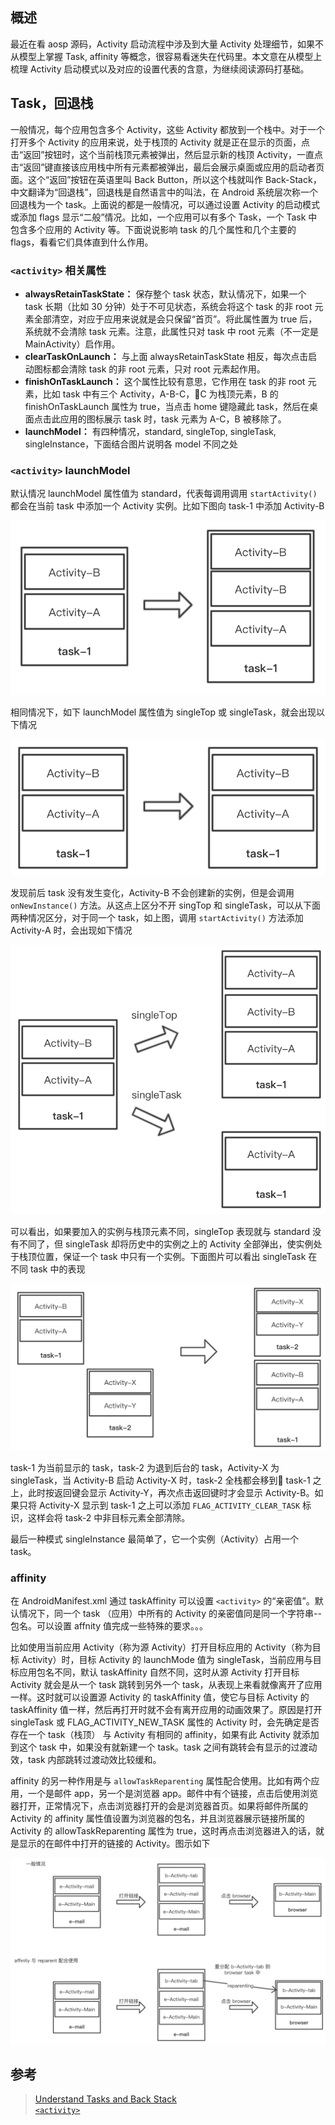 ## 概述
最近在看 aosp 源码，Activity 启动流程中涉及到大量 Activity 处理细节，如果不从模型上掌握 Task, affinity 等概念，很容易看迷失在代码里。本文意在从模型上梳理 Activity 启动模式以及对应的设置代表的含意，为继续阅读源码打基础。

## Task，回退栈
一般情况，每个应用包含多个 Activity，这些 Activity 都放到一个栈中。对于一个打开多个 Activity 的应用来说，处于栈顶的 Activity 就是正在显示的页面，点击“返回”按钮时，这个当前栈顶元素被弹出，然后显示新的栈顶 Activity，一直点击“返回”键直接该应用栈中所有元素都被弹出，最后会展示桌面或应用的启动者页面。这个“返回”按钮在英语里叫 Back Button，所以这个栈就叫作 Back-Stack，中文翻译为“回退栈”，回退栈是自然语言中的叫法，在 Android 系统层次称一个回退栈为一个 task。上面说的都是一般情况，可以通过设置 Activity 的启动模式或添加 flags 显示“二般”情况。比如，一个应用可以有多个 Task，一个 Task 中包含多个应用的 Activity 等。下面说说影响 task 的几个属性和几个主要的 flags，看看它们具体直到什么作用。

### `<activity>` 相关属性
* **alwaysRetainTaskState：** 保存整个 task 状态，默认情况下，如果一个 task 长期（比如 30 分钟）处于不可见状态，系统会将这个 task 的非 root 元素全部清空，对应于应用来说就是会只保留“首页”。将此属性置为 true 后，系统就不会清除 task 元素。注意，此属性只对 task 中 root 元素（不一定是 MainActivity）启作用。
* **clearTaskOnLaunch：** 与上面 alwaysRetainTaskState 相反，每次点击启动图标都会清除 task 的非 root 元素，只对 root 元素起作用。
* **finishOnTaskLaunch：** 这个属性比较有意思，它作用在 task 的非 root 元素，比如 task 中有三个 Activity，A-B-C，C 为栈顶元素，B 的 finishOnTaskLaunch 属性为 true，当点击 home 键隐藏此 task，然后在桌面点击此应用的图标展示 task 时，task 元素为 A-C，B 被移除了。
* **launchModel：** 有四种情况，standard, singleTop, singleTask, singleInstance，下面结合图片说明各 model 不同之处

### `<activity>` launchModel
默认情况 launchModel 属性值为 standard，代表每调用调用 `startActivity()` 都会在当前 task 中添加一个 Activity 实例。比如下图向 task-1 中添加 Activity-B

![launch model standard](../../resource/launch-model-01.png)

相同情况下，如下 launchModel 属性值为 singleTop 或 singleTask，就会出现以下情况

![launch model singleTop](../../resource/launch-model-02.png)

发现前后 task 没有发生变化，Activity-B 不会创建新的实例，但是会调用 `onNewInstance()` 方法。从这点上区分不开 singTop 和 singleTask，可以从下面两种情况区分，对于同一个 task，如上图，调用 `startActivity()` 方法添加 Activity-A 时，会出现如下情况

![launch model mix](../../resource/launch-model-03.png)

可以看出，如果要加入的实例与栈顶元素不同，singleTop 表现就与 standard 没有不同了，但 singleTask 却将历史中的实例之上的 Activity 全部弹出，使实例处于栈顶位置，保证一个 task 中只有一个实例。下面图片可以看出 singleTask 在不同 task 中的表现

![launch model single task](../../resource/launch-model-04.png)

task-1 为当前显示的 task，task-2 为退到后台的 task，Activity-X 为 singleTask，当 Activity-B 启动 Activity-X 时，task-2 全栈都会移到 task-1 之上，此时按返回键会显示 Activity-Y，再次点击返回键时才会显示 Activity-B。如果只将 Activity-X 显示到 task-1 之上可以添加 `FLAG_ACTIVITY_CLEAR_TASK` 标识，这样会将 task-2 中非目标元素全部清除。

最后一种模式 singleInstance 最简单了，它一个实例（Activity）占用一个 task。

### affinity
在 AndroidManifest.xml 通过 taskAffinity 可以设置 `<activity>` 的“亲密值”。默认情况下，同一个 task （应用）中所有的 Activity 的亲密值同是同一个字符串--包名。可以设置 affnity 值完成一些特殊的要求。。。

比如使用当前应用 Activity（称为源 Activity）打开目标应用的 Activity（称为目标 Activity）时，目标 Activity 的 launchMode 值为 singleTask，当前应用与目标应用包名不同，默认 taskAffinity 自然不同，这时从源 Activity 打开目标 Activity 就会是从一个 task 跳转到另外一个 task，从表现上来看就像离开了应用一样。这时就可以设置源 Activity 的 taskAffinity 值，使它与目标 Activity 的 taskAffinity 值一样，然后再打开时就不会有离开应用的动画效果了。原因是打开 singleTask 或 FLAG_ACTIVITY_NEW_TASK 属性的 Activity 时，会先确定是否存在一个 task（栈顶） 与 Activity 有相同的 affinity，如果有此 Activity 就添加到这个 task 中，如果没有就新建一个 task。task 之间有跳转会有显示的过渡动效，task 内部跳转过渡动效比较缓和。

affinity 的另一种作用是与 `allowTaskReparenting` 属性配合使用。比如有两个应用，一个是邮件 app，另一个是浏览器 app。邮件中有个链接，点击后使用浏览器打开，正常情况下，点击浏览器打开的会是浏览器首页。如果将邮件所属的 Activity 的 affinity 属性值设置为浏览器的包名，并且浏览器展示链接所属的 Activity 的 allowTaskReparenting 属性为 true，这时再点击浏览器进入的话，就是显示的在邮件中打开的链接的 Activity。图示如下

![launch model reparet](../../resource/launch-model-05.png)

## 参考
> [Understand Tasks and Back Stack](https://developer.android.com/guide/components/activities/tasks-and-back-stack)<br/>
> [`<activity>`](https://developer.android.com/guide/topics/manifest/activity-element)